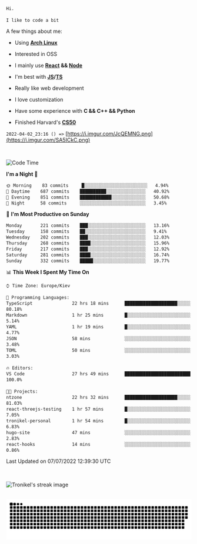```
Hi.

I like to code a bit
```

A few things about me:

-   Using **[Arch Linux](https://archlinux.org/)**

-   Interested in OSS

-   I mainly use **[React](https://reactjs.org/) && [Node](https://nodejs.org/en/)**

-   I'm best with **[JS](https://www.javascript.com/)/[TS](https://www.typescriptlang.org/)**

-   Really like web development

-   I love customization

-   Have some experience with **C && C++ && Python**

-   Finished Harvard's **[CS50](https://cs50.harvard.edu)**

`2022-04-02_23:16 () =>` [https://i.imgur.com/JcQEMNG.png](https://i.imgur.com/SA5ICkC.png)

<br>

<!--START_SECTION:waka-->
![Code Time](http://img.shields.io/badge/Code%20Time-767%20hrs%2043%20mins-blue)

**I'm a Night 🦉** 

```text
🌞 Morning    83 commits     █░░░░░░░░░░░░░░░░░░░░░░░░   4.94% 
🌆 Daytime    687 commits    ██████████░░░░░░░░░░░░░░░   40.92% 
🌃 Evening    851 commits    ████████████░░░░░░░░░░░░░   50.68% 
🌙 Night      58 commits     ░░░░░░░░░░░░░░░░░░░░░░░░░   3.45%

```
📅 **I'm Most Productive on Sunday** 

```text
Monday       221 commits    ███░░░░░░░░░░░░░░░░░░░░░░   13.16% 
Tuesday      158 commits    ██░░░░░░░░░░░░░░░░░░░░░░░   9.41% 
Wednesday    202 commits    ███░░░░░░░░░░░░░░░░░░░░░░   12.03% 
Thursday     268 commits    ████░░░░░░░░░░░░░░░░░░░░░   15.96% 
Friday       217 commits    ███░░░░░░░░░░░░░░░░░░░░░░   12.92% 
Saturday     281 commits    ████░░░░░░░░░░░░░░░░░░░░░   16.74% 
Sunday       332 commits    █████░░░░░░░░░░░░░░░░░░░░   19.77%

```


📊 **This Week I Spent My Time On** 

```text
⌚︎ Time Zone: Europe/Kiev

💬 Programming Languages: 
TypeScript               22 hrs 18 mins      ████████████████████░░░░░   80.18% 
Markdown                 1 hr 25 mins        █░░░░░░░░░░░░░░░░░░░░░░░░   5.14% 
YAML                     1 hr 19 mins        █░░░░░░░░░░░░░░░░░░░░░░░░   4.77% 
JSON                     58 mins             ░░░░░░░░░░░░░░░░░░░░░░░░░   3.48% 
TOML                     50 mins             ░░░░░░░░░░░░░░░░░░░░░░░░░   3.03%

🔥 Editors: 
VS Code                  27 hrs 49 mins      █████████████████████████   100.0%

🐱‍💻 Projects: 
ntzone                   22 hrs 32 mins      ████████████████████░░░░░   81.03% 
react-threejs-testing    1 hr 57 mins        █░░░░░░░░░░░░░░░░░░░░░░░░   7.05% 
tronikel-personal        1 hr 54 mins        █░░░░░░░░░░░░░░░░░░░░░░░░   6.83% 
hugo-site                47 mins             ░░░░░░░░░░░░░░░░░░░░░░░░░   2.83% 
react-hooks              14 mins             ░░░░░░░░░░░░░░░░░░░░░░░░░   0.86%

```


 Last Updated on 07/07/2022 12:39:30 UTC
<!--END_SECTION:waka-->

<br>

<p><img align="center" src="https://github-readme-streak-stats.herokuapp.com/?user=Tronikelis&theme=dark" alt="Tronikel's streak image" /></p>

<br>

<img title="" src="https://raw.githubusercontent.com/Tronikelis/Tronikelis/output/github-contribution-grid-snake.svg" alt="very cool snake thingey" data-align="left">
